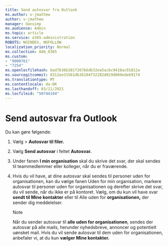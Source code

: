 ```yaml
---
title: Send autosvar fra Outlook
ms.author: v-jmathew
author: v-jmathew
manager: dansimp
ms.audience: Admin
ms.topic: article
ms.service: o365-administration
ROBOTS: NOINDEX, NOFOLLOW
localization_priority: Normal
ms.collection: Adm_O365
ms.custom:
- "9000761"
- "7254"
ms.openlocfilehash: 6ad7b36b281f267b6db32ea5acbc9418ac91812a
ms.sourcegitcommit: 6312ee31561db36104f32282d019d069ede69174
ms.translationtype: MT
ms.contentlocale: da-DK
ms.lasthandoff: 03/11/2021
ms.locfileid: "50744104"
---
```

# <a name="send-automatic-replies-from-outlook"></a>Send autosvar fra Outlook

Du kan gøre følgende:

1. Vælg   >  **Autosvar til filer.**
2. Vælg **Send autosvar** i feltet **Autosvar.**
3. Under fanen **I min organisation** skal du skrive det svar, der skal sendes til teammedlemmer eller kolleger, når du er fraværende.
4. Hvis du vil have, at dine autosvar skal sendes til  personer uden for organisationen, kan du vælge fanen Uden for min organisation, markere autosvar til personer uden for organisationen og derefter skrive det svar, du vil sende, når du ikke er på kontoret.  Vælg, om du kun vil have svar **sendt til Mine kontakter** eller til Alle uden for **organisationen,** der sender dig meddelelser.

    > [!NOTE]
    > Når du sender autosvar til **alle uden for organisationen**, sendes der autosvar på alle mails, herunder nyhedsbreve, annoncer og potentielt uønsket mail. Hvis du vil sende autosvar til dem uden for organisationen, anbefaler vi, at du kun **vælger Mine kontakter.**
